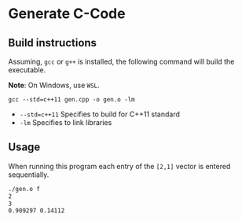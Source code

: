 # Generate C-Code

## Build instructions

Assuming, `gcc` or `g++` is installed, the following command will build the executable.

**Note**: On Windows, use `WSL`.

`gcc --std=c++11 gen.cpp -o gen.o -lm`

* `--std=c++11` Specifies to build for C++11 standard
* `-lm` Specifies to link libraries

## Usage

When running this program each entry of the `[2,1]` vector is entered sequentially.

```bash
./gen.o f
2
3
0.909297 0.14112
```

